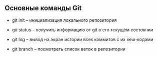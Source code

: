 ## Основные команды Git

* git init – инициализация локального репозитория

* git status – получить информацию от git о его текущем состоянии

* git log – вывод на экран истории всех коммитов с их хеш-кодами

* git branch – посмотреть список веток в репозитории
